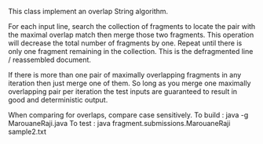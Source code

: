 This class implement an overlap String algorithm.

For each input line, search the collection of fragments to locate the pair with the maximal overlap match then merge those two fragments. This operation will decrease the total number of fragments by one. Repeat until there is only one fragment remaining in the collection. This is the defragmented line / reassembled document.

If there is more than one pair of maximally overlapping fragments in any iteration then just merge one of them. So long as you merge one maximally overlapping pair per iteration the test inputs are guaranteed to result in good and deterministic output.

When comparing for overlaps, compare case sensitively.
To build : java -g MarouaneRaji.java
To test : java fragment.submissions.MarouaneRaji sample2.txt
